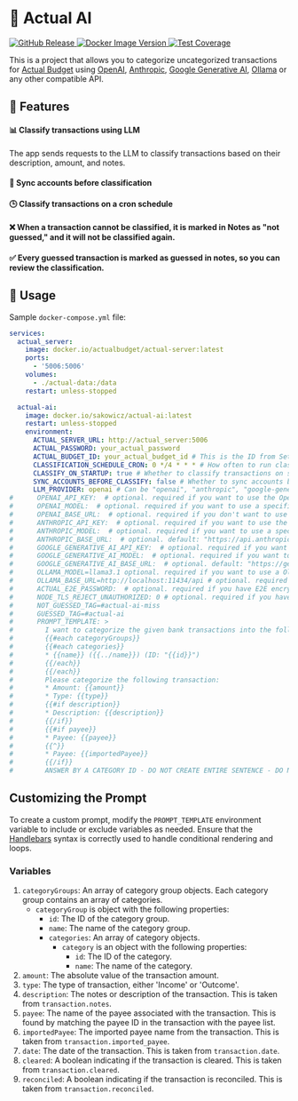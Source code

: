 # 🤖 Actual AI

<p>
    <a href="https://github.com/sakowicz/actual-ai">
        <img alt="GitHub Release" src="https://img.shields.io/github/v/release/sakowicz/actual-ai?label=GitHub">
    </a>
    <a href="https://hub.docker.com/r/sakowicz/actual-ai">
        <img alt="Docker Image Version" src="https://img.shields.io/docker/v/sakowicz/actual-ai?label=Docker%20Hub">
    </a>
    <a href="https://codecov.io/github/sakowicz/actual-ai" >
        <img alt="Test Coverage" src="https://codecov.io/github/sakowicz/actual-ai/graph/badge.svg?token=7ZLJUN61QE"/>
    </a>
</p>

This is a project that allows you to categorize uncategorized transactions
for [Actual Budget](https://actualbudget.org/)
using [OpenAI](https://openai.com/api/pricing/), [Anthropic](https://www.anthropic.com/pricing#anthropic-api), [Google Generative AI](https://ai.google/discover/generativeai/), [Ollama](https://github.com/ollama/ollama)
or any other compatible API.

## 🌟 Features

#### 📊 Classify transactions using LLM

The app sends requests to the LLM to classify transactions based on their description, amount, and notes.

#### 🔄 Sync accounts before classification

#### 🕒 Classify transactions on a cron schedule

#### ❌ When a transaction cannot be classified, it is marked in Notes as "not guessed," and it will not be classified again.

#### ✅ Every guessed transaction is marked as guessed in notes, so you can review the classification.

## 🚀 Usage

Sample `docker-compose.yml` file:

```yaml
services:
  actual_server:
    image: docker.io/actualbudget/actual-server:latest
    ports:
      - '5006:5006'
    volumes:
      - ./actual-data:/data
    restart: unless-stopped

  actual-ai:
    image: docker.io/sakowicz/actual-ai:latest
    restart: unless-stopped
    environment:
      ACTUAL_SERVER_URL: http://actual_server:5006
      ACTUAL_PASSWORD: your_actual_password
      ACTUAL_BUDGET_ID: your_actual_budget_id # This is the ID from Settings → Show advanced settings → Sync ID
      CLASSIFICATION_SCHEDULE_CRON: 0 */4 * * * # How often to run classification.
      CLASSIFY_ON_STARTUP: true # Whether to classify transactions on startup (don't wait for cron schedule)
      SYNC_ACCOUNTS_BEFORE_CLASSIFY: false # Whether to sync accounts before classification
      LLM_PROVIDER: openai # Can be "openai", "anthropic", "google-generative-ai" or "ollama"
#      OPENAI_API_KEY:  # optional. required if you want to use the OpenAI API
#      OPENAI_MODEL:  # optional. required if you want to use a specific model, default is "gpt-4o-mini"
#      OPENAI_BASE_URL:  # optional. required if you don't want to use the OpenAI API but OpenAI compatible API, ex: "http://ollama:11424/v1
#      ANTHROPIC_API_KEY:  # optional. required if you want to use the Anthropic API
#      ANTHROPIC_MODEL:  # optional. required if you want to use a specific model, default is "claude-3-5-sonnet-latest"
#      ANTHROPIC_BASE_URL:  # optional. default: "https://api.anthropic.com/v1
#      GOOGLE_GENERATIVE_AI_API_KEY:  # optional. required if you want to use the Google Generative AI API
#      GOOGLE_GENERATIVE_AI_MODEL:  # optional. required if you want to use a specific model, default is "gemini-1.5-flash"
#      GOOGLE_GENERATIVE_AI_BASE_URL:  # optional. default: "https://generativelanguage.googleapis.com"
#      OLLAMA_MODEL=llama3.1 optional. required if you want to use a Ollama specific model, default is "phi3.5"
#      OLLAMA_BASE_URL=http://localhost:11434/api # optional. required for ollama provider
#      ACTUAL_E2E_PASSWORD:  # optional. required if you have E2E encryption
#      NODE_TLS_REJECT_UNAUTHORIZED: 0 # optional. required if you have trouble connecting to Actual server 
#      NOT_GUESSED_TAG=#actual-ai-miss
#      GUESSED_TAG=#actual-ai
#      PROMPT_TEMPLATE: >
#        I want to categorize the given bank transactions into the following categories:
#        {{#each categoryGroups}}
#        {{#each categories}}
#        * {{name}} ({{../name}}) (ID: "{{id}}")
#        {{/each}}
#        {{/each}}
#        Please categorize the following transaction:
#        * Amount: {{amount}}
#        * Type: {{type}}
#        {{#if description}}
#        * Description: {{description}}
#        {{/if}}
#        {{#if payee}}
#        * Payee: {{payee}}
#        {{^}}
#        * Payee: {{importedPayee}}
#        {{/if}}
#        ANSWER BY A CATEGORY ID - DO NOT CREATE ENTIRE SENTENCE - DO NOT WRITE CATEGORY NAME, JUST AN ID. Do not guess, if you don't know the answer, return "uncategorized".
```

## Customizing the Prompt

To create a custom prompt, modify the `PROMPT_TEMPLATE` environment variable to include or exclude variables as needed.
Ensure that the [Handlebars](https://handlebarsjs.com/) syntax is correctly used to handle conditional rendering and
loops.

### Variables

1. `categoryGroups`: An array of category group objects. Each category group contains an array of categories.
    - `categoryGroup` is object with the following properties:
        - `id`: The ID of the category group.
        - `name`: The name of the category group.
        - `categories`: An array of category objects.
            - `category` is an object with the following properties:
                - `id`: The ID of the category.
                - `name`: The name of the category.
2. `amount`: The absolute value of the transaction amount.
3. `type`: The type of transaction, either 'Income' or 'Outcome'.
4. `description`: The notes or description of the transaction. This is taken from `transaction.notes`.
5. `payee`: The name of the payee associated with the transaction. This is found by matching the payee ID in the
   transaction with the payee list.
6. `importedPayee`: The imported payee name from the transaction. This is taken from `transaction.imported_payee`.
7. `date`: The date of the transaction. This is taken from `transaction.date`.
8. `cleared`: A boolean indicating if the transaction is cleared. This is taken from `transaction.cleared`.
9. `reconciled`: A boolean indicating if the transaction is reconciled. This is taken from `transaction.reconciled`.
